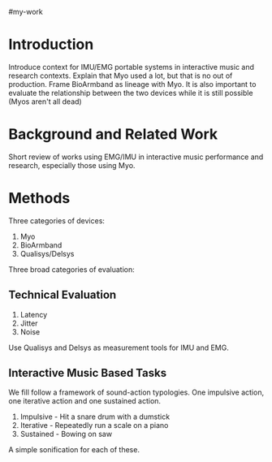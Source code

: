 #my-work 


# Introduction

Introduce context for IMU/EMG portable systems in interactive music and research contexts. Explain that Myo used a lot, but that is no out of production. Frame BioArmband as lineage with Myo. It is also important to evaluate the relationship between the two devices while it is still possible (Myos aren't all dead)

# Background and Related Work

Short review of works using EMG/IMU in interactive music performance and research, especially those using Myo.

# Methods

Three categories of devices:

1. Myo
2. BioArmband
3. Qualisys/Delsys

Three broad categories of evaluation:

## Technical Evaluation

1. Latency
2. Jitter
3. Noise

Use Qualisys and Delsys as measurement tools for IMU and EMG.

## Interactive Music Based Tasks

We fill follow a framework of sound-action typologies. One impulsive action, one iterative action and one sustained action.

1. Impulsive - Hit a snare drum with a dumstick
2. Iterative - Repeatedly run a scale on a piano
3. Sustained - Bowing on saw

A simple sonification for each of these.